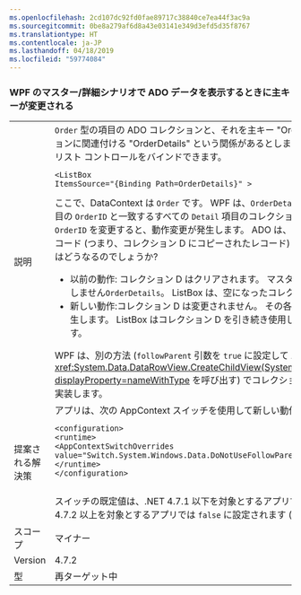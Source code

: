 ```yaml
---
ms.openlocfilehash: 2cd107dc92fd0fae89717c38840ce7ea44f3ac9a
ms.sourcegitcommit: 0be8a279af6d8a43e03141e349d3efd5d35f8767
ms.translationtype: HT
ms.contentlocale: ja-JP
ms.lasthandoff: 04/18/2019
ms.locfileid: "59774084"
---
```

### <a name="wpf-changing-a-primary-key-when-displaying-ado-data-in-a-masterdetail-scenario"></a>WPF のマスター/詳細シナリオで ADO データを表示するときに主キーが変更される

|   |   |
|---|---|
|説明|<code>Order</code> 型の項目の ADO コレクションと、それを主キー &quot;OrderID&quot; によって <code>Detail</code> 型の項目のコレクションに関連付ける &quot;OrderDetails&quot; という関係があるとします。 WPF アプリでは、特定の順序の詳細にリスト コントロールをバインドできます。<pre><code class="lang-xml">&lt;ListBox ItemsSource=&quot;{Binding Path=OrderDetails}&quot; &gt;&#13;&#10;</code></pre>ここで、DataContext は <code>Order</code> です。 WPF は、<code>OrderDetails</code> プロパティの値 (<code>OrderID</code> がマスター項目の <code>OrderID</code> と一致するすべての <code>Detail</code> 項目のコレクション D) を取得します。マスター項目の主キー <code>OrderID</code> を変更すると、動作変更が発生します。 ADO は、Details コレクション内の影響を受ける各レコード (つまり、コレクション D にコピーされたレコード) の <code>OrderID</code> を自動的に変更します。  では、D はどうなるのでしょうか?<ul><li>以前の動作: コレクション D はクリアされます。   マスター項目では、プロパティ  <em>の変更通知が</em>発生しません<code>OrderDetails</code>。  ListBox は、空になったコレクション D を引き続き使用します。</li><li>新しい動作:コレクション D は変更されません。   その各項目で、<code>OrderID</code> プロパティの変更通知が発生します。  ListBox はコレクション D を引き続き使用し、新しい <code>OrderID</code> に関する詳細を表示します。</li></ul>WPF は、別の方法 (<code>followParent</code> 引数を <code>true</code> に設定して ADO メソッド <xref:System.Data.DataRowView.CreateChildView(System.Data.DataRelation,System.Boolean)?displayProperty=nameWithType> を呼び出す) でコレクション D を作成することにより、新しい動作を実装します。|
|提案される解決策|アプリは、次の AppContext スイッチを使用して新しい動作を取得します。<pre><code class="lang-xml">&lt;configuration&gt;&#13;&#10;&lt;runtime&gt;&#13;&#10;&lt;AppContextSwitchOverrides value=&quot;Switch.System.Windows.Data.DoNotUseFollowParentWhenBindingToADODataRelation=false&quot;/&gt;&#13;&#10;&lt;/runtime&gt;&#13;&#10;&lt;/configuration&gt;&#13;&#10;&#13;&#10;</code></pre>スイッチの既定値は、.NET 4.7.1 以下を対象とするアプリでは <code>true</code> に設定され (古い動作)、.NET 4.7.2 以上を対象とするアプリでは <code>false</code> に設定されます (新しい動作)。|
|スコープ|マイナー|
|Version|4.7.2|
|型|再ターゲット中|
